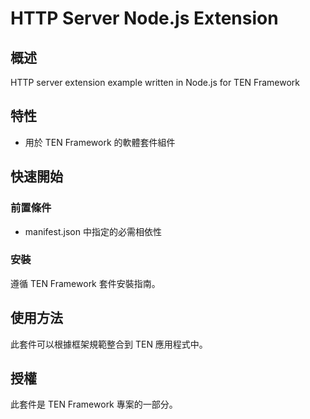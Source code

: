 # HTTP Server Node.js Extension

## 概述

HTTP server extension example written in Node.js for TEN Framework

## 特性

- 用於 TEN Framework 的軟體套件組件


## 快速開始

### 前置條件

- manifest.json 中指定的必需相依性

### 安裝

遵循 TEN Framework 套件安裝指南。

## 使用方法

此套件可以根據框架規範整合到 TEN 應用程式中。

## 授權

此套件是 TEN Framework 專案的一部分。
